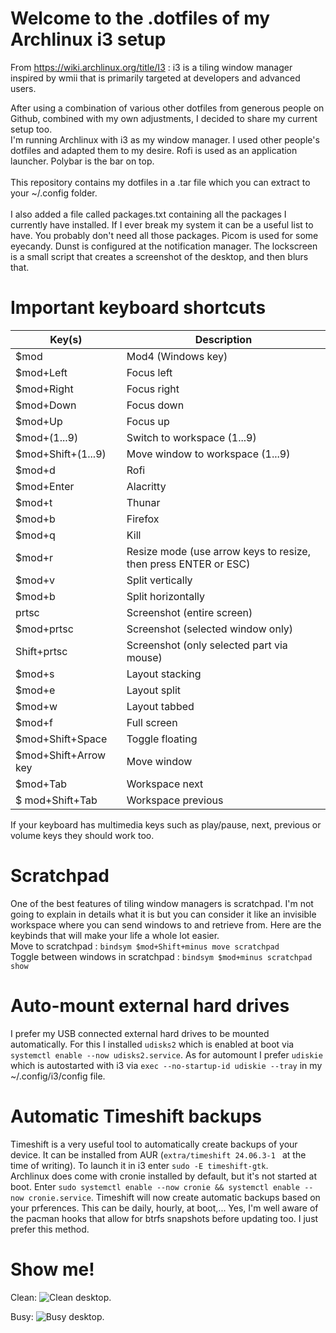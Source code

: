 # Welcome to the .dotfiles of my Archlinux i3 setup

From https://wiki.archlinux.org/title/I3 : i3 is a tiling window manager inspired by wmii that is primarily targeted at developers and advanced users. 

After using a combination of various other dotfiles from generous people on Github, combined with my own adjustments, I decided to share my current setup too.<BR />
I'm running Archlinux with i3 as my window manager. I used other people's dotfiles and adapted them to my desire.  Rofi is used as an application launcher.  Polybar is the bar on top.<BR />
<BR />
This repository contains my dotfiles in a .tar file which you can extract to your ~/.config folder.<BR />
<BR />
I also added a file called packages.txt containing all the packages I currently have installed.  If I ever break my system it can be a useful list to have.  You probably don't need all those packages.  Picom is used for some eyecandy.  Dunst is configured at the notification manager.  The lockscreen is a small script that creates a screenshot of the desktop, and then blurs that.  

# Important keyboard shortcuts

| Key(s) | Description |
| --- | --- |
| $mod | Mod4 (Windows key) |
| $mod+Left | Focus left |
| $mod+Right | Focus right |
| $mod+Down | Focus down |
| $mod+Up | Focus up |
| $mod+(1...9) | Switch to workspace (1...9) |
| $mod+Shift+(1...9) | Move window to workspace (1...9) |
| $mod+d | Rofi |
| $mod+Enter | Alacritty |
| $mod+t | Thunar |
| $mod+b | Firefox |
| $mod+q | Kill |
| $mod+r | Resize mode (use arrow keys to resize, then press ENTER or ESC) |
| $mod+v | Split vertically |
| $mod+b | Split horizontally | 
| prtsc | Screenshot (entire screen) |
| $mod+prtsc | Screenshot (selected window only) |
| Shift+prtsc | Screenshot (only selected part via mouse) |
| $mod+s | Layout stacking |
| $mod+e | Layout split |
| $mod+w | Layout tabbed |
| $mod+f | Full screen |
| $mod+Shift+Space | Toggle floating |
| $mod+Shift+Arrow key | Move window |
| $mod+Tab | Workspace next |
$ mod+Shift+Tab | Workspace previous |


If your keyboard has multimedia keys such as play/pause, next, previous or volume keys they should work too.


# Scratchpad
One of the best features of tiling window managers is scratchpad.  I'm not going to explain in details what it is but you can consider it like an invisible workspace where you can send windows to and retrieve from.  Here are the keybinds that will make your life a whole lot easier.<BR />
Move to scratchpad : ```bindsym $mod+Shift+minus move scratchpad```<BR />
Toggle between windows in scratchpad : ```bindsym $mod+minus scratchpad show```<BR />

# Auto-mount external hard drives
I prefer my USB connected external hard drives to be mounted automatically.  For this I installed ```udisks2``` which is enabled at boot via ```systemctl enable --now udisks2.service```.  As for automount I prefer ```udiskie``` which is autostarted with i3 via ```exec --no-startup-id udiskie --tray``` in my ~/.config/i3/config file.

# Automatic Timeshift backups
Timeshift is a very useful tool to automatically create backups of your device.   It can be installed from AUR (```extra/timeshift 24.06.3-1 ``` at the time of writing).  To launch it in i3 enter ```sudo -E timeshift-gtk```. <BR />
Archlinux does come with cronie installed by default, but it's not started at boot.  Enter ```sudo systemctl enable --now cronie && systemctl enable --now cronie.service```.  Timeshift will now create automatic backups based on your prferences.  This can be daily, hourly, at boot,...  Yes, I'm well aware of the pacman hooks that allow for btrfs snapshots before updating too.  I just prefer this method.<BR />

# Show me!
Clean:
![Clean desktop.](https://github.com/himselfish/i3-dotfiles/blob/main/clean.png)

Busy:
![Busy desktop.](https://github.com/himselfish/i3-dotfiles/blob/main/fake_busy.png)

